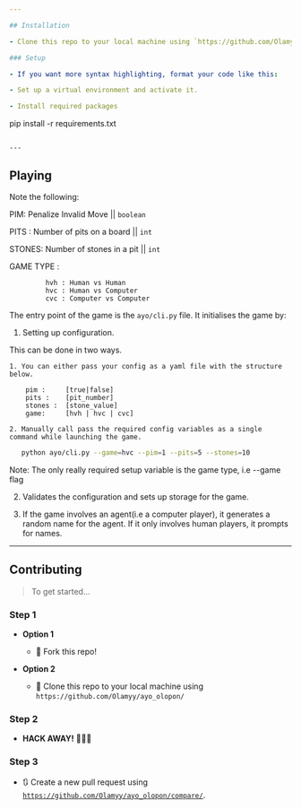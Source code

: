 ```yaml
---

## Installation

- Clone this repo to your local machine using `https://github.com/Olamyy/ayo_olopon/`

### Setup

- If you want more syntax highlighting, format your code like this:

- Set up a virtual environment and activate it.

- Install required packages
```
pip install -r requirements.txt
```

---
```


## Playing 

Note the following:

PIM: Penalize Invalid Move || ``boolean``

PITS : Number of pits on a board || ``int``

STONES: Number of stones in a pit || ``int``

GAME TYPE : 

             hvh : Human vs Human
             hvc : Human vs Computer
             cvc : Computer vs Computer


The entry point of the game is the `ayo/cli.py` file.
It initialises the game by:
1. Setting up configuration. 

This can be done in two ways. 

    1. You can either pass your config as a yaml file with the structure below.
       
        pim :     [true|false]
        pits :    [pit_number]
        stones :  [stone_value]
        game:     [hvh | hvc | cvc]
    
    2. Manually call pass the required config variables as a single command while launching the game. 
    
```bash
   python ayo/cli.py --game=hvc --pim=1 --pits=5 --stones=10
   ```

Note: The only really required setup variable is the game type, i.e --game flag

2. Validates the configuration and sets up storage for the game.

3. If the game involves an agent(i.e a computer player), it generates a random name for the agent. If it only involves human players, it prompts for names.
---

## Contributing

> To get started...

### Step 1

- **Option 1**
    - 🍴 Fork this repo!

- **Option 2**
    - 👯 Clone this repo to your local machine using `https://github.com/Olamyy/ayo_olopon/`

### Step 2

- **HACK AWAY!** 🔨🔨🔨

### Step 3

- 🔃 Create a new pull request using <a href="https://github.com/Olamyy/ayo_olopon/compare/" target="_blank">`https://github.com/Olamyy/ayo_olopon/compare/`</a>.